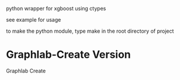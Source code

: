 python wrapper for xgboost using ctypes

see example for usage

to make the python module, type make in the root directory of project

Graphlab-Create Version
=====
Graphlab Create
